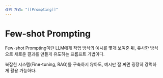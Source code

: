 ```yaml
---
상위 개념: "[[Prompting]]"
---
```

# Few-shot Prompting
Few-shot Prompting이란 LLM에게 작업 방식의 예시를 몇개 보여준 뒤, 유사한 방식으로 새로운 결과를 만들게 유도하는 프롬프트 기법이다.

복잡한 시스템(Fine-tuning, RAG)를 구축하지 않아도, 예시만 잘 짜면 굉장히 강력하게 활용 가능하다.